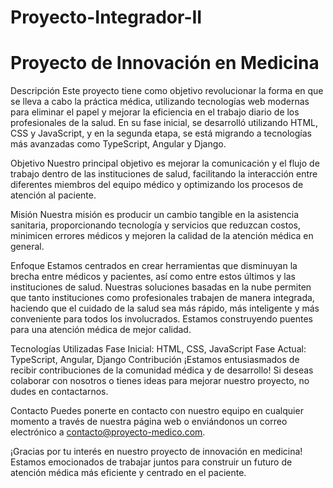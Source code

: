 # Proyecto-Integrador-II

<h1>Proyecto de Innovación en Medicina</h1>
Descripción
Este proyecto tiene como objetivo revolucionar la forma en que se lleva a cabo la práctica médica, utilizando tecnologías web modernas para eliminar el papel y mejorar la eficiencia en el trabajo diario de los profesionales de la salud. En su fase inicial, se desarrolló utilizando HTML, CSS y JavaScript, y en la segunda etapa, se está migrando a tecnologías más avanzadas como TypeScript, Angular y Django.

Objetivo
Nuestro principal objetivo es mejorar la comunicación y el flujo de trabajo dentro de las instituciones de salud, facilitando la interacción entre diferentes miembros del equipo médico y optimizando los procesos de atención al paciente.

Misión
Nuestra misión es producir un cambio tangible en la asistencia sanitaria, proporcionando tecnología y servicios que reduzcan costos, minimicen errores médicos y mejoren la calidad de la atención médica en general.

Enfoque
Estamos centrados en crear herramientas que disminuyan la brecha entre médicos y pacientes, así como entre estos últimos y las instituciones de salud. Nuestras soluciones basadas en la nube permiten que tanto instituciones como profesionales trabajen de manera integrada, haciendo que el cuidado de la salud sea más rápido, más inteligente y más conveniente para todos los involucrados. Estamos construyendo puentes para una atención médica de mejor calidad.

Tecnologías Utilizadas
Fase Inicial: HTML, CSS, JavaScript
Fase Actual: TypeScript, Angular, Django
Contribución
¡Estamos entusiasmados de recibir contribuciones de la comunidad médica y de desarrollo! Si deseas colaborar con nosotros o tienes ideas para mejorar nuestro proyecto, no dudes en contactarnos.

Contacto
Puedes ponerte en contacto con nuestro equipo en cualquier momento a través de nuestra página web o enviándonos un correo electrónico a contacto@proyecto-medico.com.

¡Gracias por tu interés en nuestro proyecto de innovación en medicina! Estamos emocionados de trabajar juntos para construir un futuro de atención médica más eficiente y centrado en el paciente.
